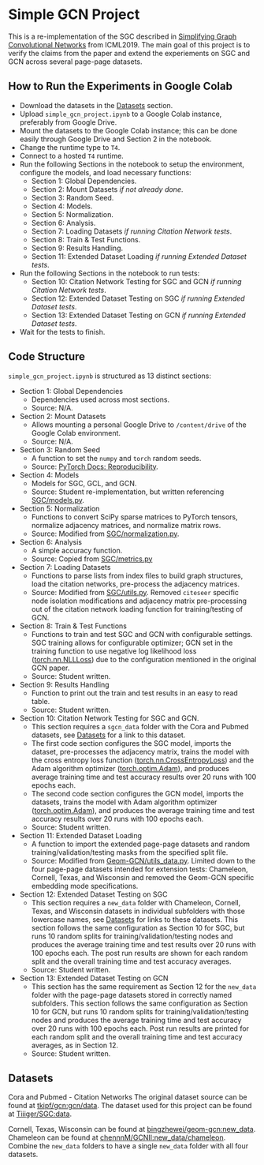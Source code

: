 # Simple GCN Project

This is a re-implementation of the SGC described in [Simplifying Graph Convolutional Networks](https://arxiv.org/abs/1902.07153) from ICML2019. The main goal of this project is to verify the claims from the paper and extend the experiements on SGC and GCN across several page-page datasets.

## How to Run the Experiments in Google Colab

- Download the datasets in the [Datasets](#datasets) section.
- Upload `simple_gcn_project.ipynb` to a Google Colab instance, preferably from Google Drive.
- Mount the datasets to the Google Colab instance; this can be done easily through Google Drive and Section 2 in the notebook.
- Change the runtime type to `T4`.
- Connect to a hosted `T4` runtime.
- Run the following Sections in the notebook to setup the environment, configure the models, and load necessary functions:
  - Section 1: Global Dependencies.
  - Section 2: Mount Datasets _if not already done_.
  - Section 3: Random Seed.
  - Section 4: Models.
  - Section 5: Normalization.
  - Section 6: Analysis.
  - Section 7: Loading Datasets _if running Citation Network tests_.
  - Section 8: Train & Test Functions.
  - Section 9: Results Handling.
  - Section 11: Extended Dataset Loading _if running Extended Dataset tests_.
- Run the following Sections in the notebook to run tests:
  - Section 10: Citation Network Testing for SGC and GCN _if running Citation Network tests_.
  - Section 12: Extended Dataset Testing on SGC _if running Extended Dataset tests_.
  - Section 13: Extended Dataset Testing on GCN _if running Extended Dataset tests_.
- Wait for the tests to finish.

## Code Structure

`simple_gcn_project.ipynb` is structured as 13 distinct sections:

- Section 1: Global Dependencies
  - Dependencies used across most sections.
  - Source: N/A.
- Section 2: Mount Datasets
  - Allows mounting a personal Google Drive to `/content/drive` of the Google Colab environment.
  - Source: N/A.
- Section 3: Random Seed
  - A function to set the `numpy` and `torch` random seeds.
  - Source: [PyTorch Docs: Reproducibility](https://pytorch.org/docs/stable/notes/randomness.html).
- Section 4: Models
  - Models for SGC, GCL, and GCN.
  - Source: Student re-implementation, but written referencing [SGC/models.py](https://github.com/Tiiiger/SGC/blob/master/models.py).
- Section 5: Normalization
  - Functions to convert SciPy sparse matrices to PyTorch tensors, normalize adjacency matrices, and normalize matrix rows.
  - Source: Modified from [SGC/normalization.py](https://github.com/Tiiiger/SGC/blob/master/normalization.py).
- Section 6: Analysis
  - A simple accuracy function.
  - Source: Copied from [SGC/metrics.py](https://github.com/Tiiiger/SGC/blob/master/metrics.py)
- Section 7: Loading Datasets
  - Functions to parse lists from index files to build graph structures, load the citation networks, pre-process the adjacency matrices.
  - Source: Modified from [SGC/utils.py](https://github.com/Tiiiger/SGC/blob/master/utils.py). Removed `citeseer` specific node isolation modifications and adjacency matrix pre-processing out of the citation network loading function for training/testing of GCN.
- Section 8: Train & Test Functions
  - Functions to train and test SGC and GCN with configurable settings. SGC training allows for configurable optimizer; GCN set in the training function to use negative log likelihood loss ([torch.nn.NLLLoss](https://pytorch.org/docs/stable/generated/torch.nn.NLLLoss.html)) due to the configuration mentioned in the original GCN paper.
  - Source: Student written.
- Section 9: Results Handling
  - Function to print out the train and test results in an easy to read table.
  - Source: Student written.
- Section 10: Citation Network Testing for SGC and GCN.
  - This section requires a `sgcn_data` folder with the Cora and Pubmed datasets, see [Datasets](#datasets) for a link to this dataset.
  - The first code section configures the SGC model, imports the dataset, pre-processes the adjacency matrix, trains the model with the cross entropy loss function ([torch.nn.CrossEntropyLoss](https://pytorch.org/docs/stable/generated/torch.nn.CrossEntropyLoss.html)) and the Adam algorithm optimizer ([torch.optim.Adam](https://pytorch.org/docs/stable/generated/torch.optim.Adam.html)), and produces average training time and test accuracy results over 20 runs with 100 epochs each.
  - The second code section configures the GCN model, imports the datasets, trains the model with Adam algorithm optimizer ([torch.optim.Adam](https://pytorch.org/docs/stable/generated/torch.optim.Adam.html)), and produces the average training time and test accuracy results over 20 runs with 100 epochs each.
  - Source: Student written.
- Section 11: Extended Dataset Loading
  - A function to import the extended page-page datasets and random training/validation/testing masks from the specified split file.
  - Source: Modified from [Geom-GCN/utils_data.py](https://github.com/bingzhewei/geom-gcn/blob/master/utils_data.py). Limited down to the four page-page datasets intended for extension tests: Chameleon, Cornell, Texas, and Wisconsin and removed the Geom-GCN specific embedding mode specifications.
- Section 12: Extended Dataset Testing on SGC
  - This section requires a `new_data` folder with Chameleon, Cornell, Texas, and Wisconsin datasets in individual subfolders with those lowercase names, see [Datasets](#datasets) for links to these datasets. This section follows the same configuration as Section 10 for SGC, but runs 10 random splits for training/validation/testing nodes and produces the average training time and test results over 20 runs with 100 epochs each. The post run results are shown for each random split and the overall training time and test accuracy averages.
  - Source: Student written.
- Section 13: Extended Dataset Testing on GCN
  - This section has the same requirement as Section 12 for the `new_data` folder with the page-page datasets stored in correctly named subfolders. This section follows the same configuration as Section 10 for GCN, but runs 10 random splits for training/validation/testing nodes and produces the average training time and test accuracy over 20 runs with 100 epochs each. Post run results are printed for each random split and the overall training time and test accuracy averages, as in Section 12.
  - Source: Student written.

## Datasets

Cora and Pubmed - Citation Networks
The original dataset source can be found at [tkipf/gcn:gcn/data](https://github.com/tkipf/gcn/tree/master/gcn/data).
The dataset used for this project can be found at [Tiiiger/SGC:data](https://github.com/Tiiiger/SGC/tree/master/data).

Cornell, Texas, Wisconsin can be found at [bingzhewei/geom-gcn:new_data](https://github.com/bingzhewei/geom-gcn/tree/master/new_data).
Chameleon can be found at [chennnM/GCNII:new_data/chameleon](https://github.com/chennnM/GCNII/tree/master/new_data/chameleon).
Combine the `new_data` folders to have a single `new_data` folder with all four datasets.
